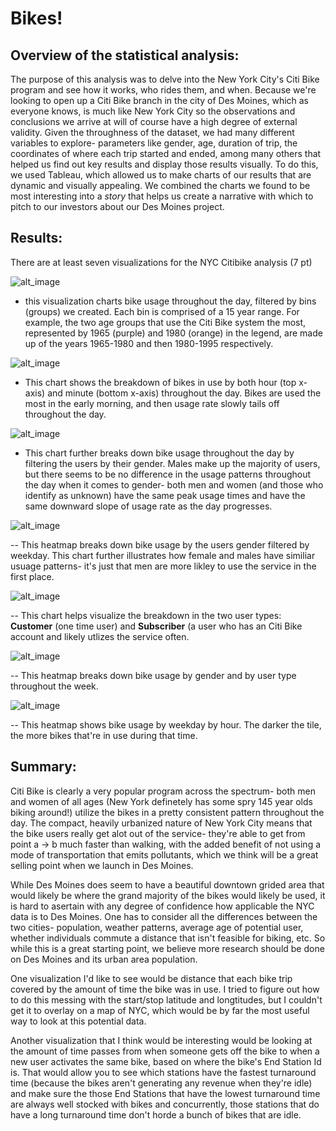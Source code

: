 # Bikes!

## Overview of the statistical analysis:  

The purpose of this analysis was to delve into the New York City's Citi Bike program and see how it works, who rides them, and when.  Because we're looking to open up a Citi Bike branch in the city of Des Moines, which as everyone knows, is much like New York City so the observations and conclusions we arrive at will of course have a high degree of external validity.  Given the throughness of the dataset, we had many different variables to explore- parameters like gender, age, duration of trip, the coordinates of where each trip started and ended, among many others that helped us find out key results and display those results visually. To do this, we used Tableau, which allowed us to make charts of our results that are dynamic and visually appealing.  We combined the charts we found to be most interesting into a *story* that helps us create a narrative with which to pitch to our investors about our Des Moines project.

## Results: 

There are at least seven visualizations for the NYC Citibike analysis (7 pt)

![alt_image](https://github.com/Nickguild1993/bikesharing/blob/main/Tableau_visualizations/Bike_usage_by_hour_bins.png)
- this visualization charts bike usage throughout the day, filtered by bins (groups) we created. Each bin is comprised of a 15 year range. For example, the two age groups that use the Citi Bike system the most, represented by 1965 (purple) and 1980 (orange) in the legend, are made up of the years 1965-1980 and then 1980-1995 respectively.

![alt_image](https://github.com/Nickguild1993/bikesharing/blob/main/Tableau_visualizations/Bikes_hour_minute.png)

- This chart shows the breakdown of bikes in use by both hour (top x-axis) and minute (bottom x-axis) throughout the day. Bikes are used the most in the early morning, and then usage rate slowly tails off throughout the day.

![alt_image](https://github.com/Nickguild1993/bikesharing/blob/main/Tableau_visualizations/Bikes_hour_minute_gender.png)

- This chart further breaks down bike usage throughout the day by filtering the users by their gender.  Males make up the majority of users, but there seems to be no difference in the usage patterns throughout the day when it comes to gender- both men and women (and those who identify as unknown) have the same peak usage times and have the same downward slope of usage rate as the day progresses.

![alt_image](https://github.com/Nickguild1993/bikesharing/blob/main/Tableau_visualizations/Heatmap_weekday_gender.png)

-- This heatmap breaks down bike usage by the users gender filtered by weekday.  This chart further illustrates how female and males have similiar usuage patterns- it's just that men are more likley to use the service in the first place.

![alt_image](https://github.com/Nickguild1993/bikesharing/blob/main/Tableau_visualizations/Usertype_gender_bins.png)

-- This chart helps visualize the breakdown in the two user types: **Customer** (one time user) and **Subscriber** (a user who has an Citi Bike account and likely utlizes the service often.  

![alt_image](https://github.com/Nickguild1993/bikesharing/blob/main/Tableau_visualizations/Usertype_gender_weekday.png)

-- This heatmap breaks down bike usage by gender and by user type throughout the week.

![alt_image](https://github.com/Nickguild1993/bikesharing/blob/main/Tableau_visualizations/heatmap_weekday_hours.png)

-- This heatmap shows bike usage by weekday by hour.  The darker the tile, the more bikes that're in use during that time.


## Summary: 

Citi Bike is clearly a very popular program across the spectrum- both men and women of all ages (New York definetely has some spry 145 year olds biking around!) utilize the bikes in a pretty consistent pattern throughout the day. The compact, heavily urbanized nature of New York City means that the bike users really get alot out of the service- they're able to get from point a -> b much faster than walking, with the added benefit of not using a mode of transportation that emits pollutants, which we think will be a great selling point when we launch in Des Moines.

While Des Moines does seem to have a beautiful downtown grided area that would likely be where the grand majority of the bikes would likely be used, it is hard to asertain with any degree of confidence how applicable the NYC data is to Des Moines.  One has to consider all the differences between the two cities- population, weather patterns, average age of potential user, whether individuals commute a distance that isn't feasible for biking, etc.  So while this is a great starting point, we believe more research should be done on Des Moines and its urban area population.

One visualization I'd like to see would be distance that each bike trip covered by the amount of time the bike was in use.  I tried to figure out how to do this messing with the start/stop latitude and longtitudes, but I couldn't get it to overlay on a map of NYC, which would be by far the most useful way to look at this potential data.

Another visualization that I think would be interesting would be looking at the amount of time passes from when someone gets off the bike to when a new user activates the same bike, based on where the bike's End Station Id is. That would allow you to see which stations have the fastest turnaround time (because the bikes aren't generating any revenue when they're idle) and make sure the those End Stations that have the lowest turnaround time are always well stocked with bikes and concurrently, those stations that do have a long turnaround time don't horde a bunch of bikes that are idle.
